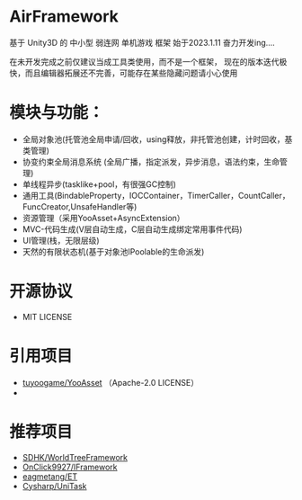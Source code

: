 # AirFramework
基于 Unity3D 的 中小型 弱连网 单机游戏 框架
始于2023.1.11  奋力开发ing....

在未开发完成之前仅建议当成工具类使用，而不是一个框架，
现在的版本迭代极快，而且编辑器拓展还不完善，可能存在某些隐藏问题请小心使用

# 模块与功能：
- 全局对象池(托管池全局申请/回收，using释放，非托管池创建，计时回收，基类管理)
- 协变约束全局消息系统 (全局广播，指定派发，异步消息，语法约束，生命管理)
- 单线程异步(tasklike+pool，有很强GC控制)
- 通用工具(BindableProperty，IOCContainer，TimerCaller，CountCaller，FuncCreator,UnsafeHandler等)
- 资源管理（采用YooAsset+AsyncExtension）
- MVC-代码生成(V层自动生成，C层自动生成绑定常用事件代码)
- UI管理(栈，无限层级)
- 天然的有限状态机(基于对象池IPoolable的生命派发)

# 开源协议
- MIT LICENSE

# 引用项目
- [tuyoogame/YooAsset](https://github.com/tuyoogame/YooAsset)  （Apache-2.0 LICENSE）
- 
# 推荐项目
- [SDHK/WorldTreeFramework](https://github.com/SDHK/WorldTreeFramework)
- [OnClick9927/IFramework](https://github.com/OnClick9927/IFramework)
- [eagmetang/ET](https://github.com/egametang/ET)
- [Cysharp/UniTask](https://github.com/Cysharp/UniTask)

